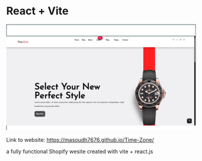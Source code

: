 # React + Vite
  
![Time-Zone](https://github.com/masoudh7676/Time-Zone/blob/master/Screenshot%20(155).png?raw=true)
  
Link to website: https://masoudh7676.github.io/Time-Zone/
   
a fully functional Shopify wesite created with vite + react.js    
